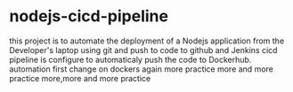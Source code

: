 # nodejs-cicd-pipeline

this project is to automate the deployment of a Nodejs application from the Developer's laptop using git and push to code to github and Jenkins cicd pipeline is configure to automaticaly push the code to Dockerhub.
automation
first change on dockers
again
more practice
more and more practice
more,more and more practice
